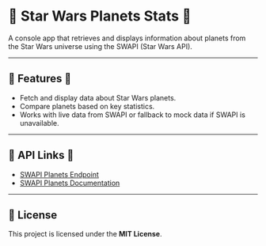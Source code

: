# 🌌 **Star Wars Planets Stats** 🌌

A console app that retrieves and displays information about planets from the Star Wars universe using the SWAPI (Star Wars API).

---

## 🌟 **Features** 🌟

- Fetch and display data about Star Wars planets.
- Compare planets based on key statistics.
- Works with live data from SWAPI or fallback to mock data if SWAPI is unavailable.

---

## 🚀 **API Links** 🚀

- [SWAPI Planets Endpoint](https://swapi.dev/api/planets)
- [SWAPI Planets Documentation](https://swapi.dev/documentation#planets)

---

## 📝 **License**

This project is licensed under the **MIT License**.

